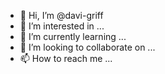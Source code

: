 - 👋 Hi, I’m @davi-griff
- 👀 I’m interested in ...
- 🌱 I’m currently learning ...
- 💞️ I’m looking to collaborate on ...
- 📫 How to reach me ...

<!---
davi-griff/davi-griff is a ✨ special ✨ repository because its `README.md` (this file) appears on your GitHub profile.
You can click the Preview link to take a look at your changes.
--->
